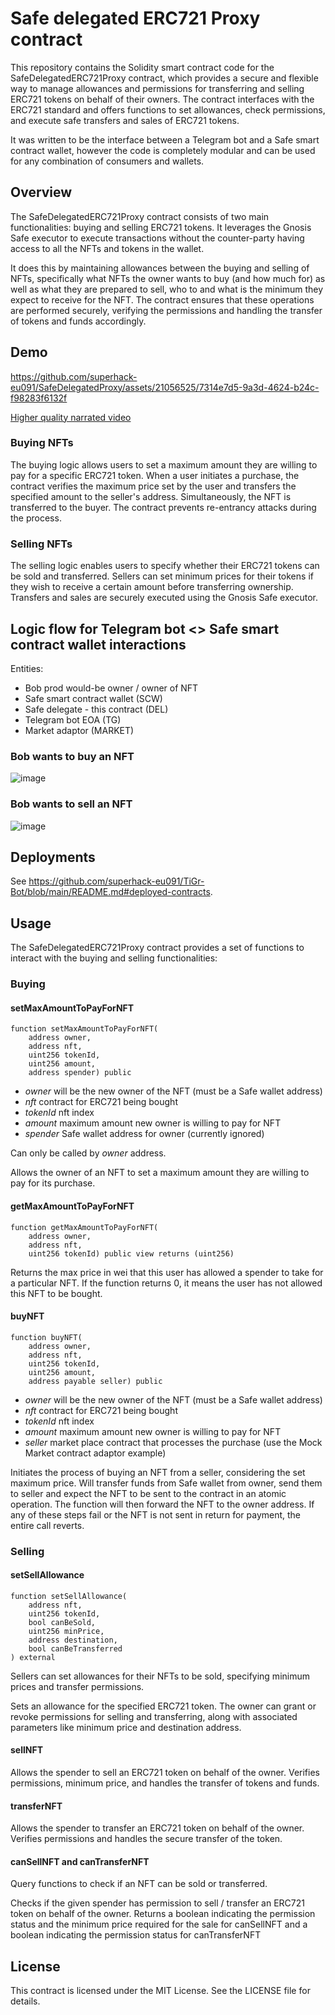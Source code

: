 # Safe delegated ERC721 Proxy contract

This repository contains the Solidity smart contract code for the SafeDelegatedERC721Proxy contract, which provides a secure and flexible way to manage allowances and permissions for transferring and selling ERC721 tokens on behalf of their owners. The contract interfaces with the ERC721 standard and offers functions to set allowances, check permissions, and execute safe transfers and sales of ERC721 tokens.

It was written to be the interface between a Telegram bot and a Safe smart contract wallet, however the code is completely modular and can be used for any combination of consumers and wallets.

## Overview

The SafeDelegatedERC721Proxy contract consists of two main functionalities: buying and selling ERC721 tokens. It leverages the Gnosis Safe executor to execute transactions without the counter-party having access to all the NFTs and tokens in the wallet. 

It does this by maintaining allowances between the buying and selling of NFTs, specifically what NFTs the owner wants to buy (and how much for) as well as what they are prepared to sell, who to and what is the minimum they expect to receive for the NFT. The contract ensures that these operations are performed securely, verifying the permissions and handling the transfer of tokens and funds accordingly.

## Demo

https://github.com/superhack-eu091/SafeDelegatedProxy/assets/21056525/7314e7d5-9a3d-4624-b24c-f98283f6132f

[Higher quality narrated video](https://github.com/superhack-eu091/SafeDelegatedProxy/raw/main/TiGr%20Bot%20narrated.mp4)

### Buying NFTs

The buying logic allows users to set a maximum amount they are willing to pay for a specific ERC721 token. When a user initiates a purchase, the contract verifies the maximum price set by the user and transfers the specified amount to the seller's address. Simultaneously, the NFT is transferred to the buyer. The contract prevents re-entrancy attacks during the process.

### Selling NFTs

The selling logic enables users to specify whether their ERC721 tokens can be sold and transferred. Sellers can set minimum prices for their tokens if they wish to receive a certain amount before transferring ownership. Transfers and sales are securely executed using the Gnosis Safe executor.

## Logic flow for Telegram bot <> Safe smart contract wallet interactions

Entities:
* Bob prod would-be owner / owner of NFT
* Safe smart contract wallet (SCW)
* Safe delegate - this contract (DEL)
* Telegram bot EOA (TG)
* Market adaptor (MARKET)

### Bob wants to buy an NFT

![image](https://github.com/superhack-eu091/SafeDelegatedProxy/assets/21056525/9f29cfda-b511-467e-919d-b44a7957e8e3)


### Bob wants to sell an NFT

![image](https://github.com/superhack-eu091/SafeDelegatedProxy/assets/21056525/d4d56ecc-cacc-40a4-91a8-d01dcb5bb81f)

## Deployments

See https://github.com/superhack-eu091/TiGr-Bot/blob/main/README.md#deployed-contracts.

## Usage

The SafeDelegatedERC721Proxy contract provides a set of functions to interact with the buying and selling functionalities:

### Buying

#### setMaxAmountToPayForNFT

```
function setMaxAmountToPayForNFT(
    address owner,
    address nft,
    uint256 tokenId,
    uint256 amount,
    address spender) public
```

* *owner* will be the new owner of the NFT (must be a Safe wallet address)
* *nft* contract for ERC721 being bought
* *tokenId* nft index
* *amount* maximum amount new owner is willing to pay for NFT
* *spender* Safe wallet address for owner (currently ignored)

Can only be called by *owner* address.

Allows the owner of an NFT to set a maximum amount they are willing to pay for its purchase.

#### getMaxAmountToPayForNFT

```
function getMaxAmountToPayForNFT(
    address owner,
    address nft,
    uint256 tokenId) public view returns (uint256)
```

Returns the max price in wei that this user has allowed a spender to take for a particular NFT. If the function returns 0, it means the user has not allowed this NFT to be bought.

#### buyNFT

```
function buyNFT(
    address owner,
    address nft,
    uint256 tokenId,
    uint256 amount,
    address payable seller) public
```

* *owner* will be the new owner of the NFT (must be a Safe wallet address)
* *nft* contract for ERC721 being bought
* *tokenId* nft index
* *amount* maximum amount new owner is willing to pay for NFT
* *seller* market place contract that processes the purchase (use the Mock Market contract adaptor example)

Initiates the process of buying an NFT from a seller, considering the set maximum price. Will transfer funds from Safe wallet from owner, send them to seller and expect the NFT to be sent to the contract in an atomic operation. The function will then forward the NFT to the owner address. If any of these steps fail or the NFT is not sent in return for payment, the entire call reverts.

### Selling

#### setSellAllowance

```
function setSellAllowance(
    address nft,
    uint256 tokenId,
    bool canBeSold,
    uint256 minPrice,
    address destination,
    bool canBeTransferred
) external
```

Sellers can set allowances for their NFTs to be sold, specifying minimum prices and transfer permissions.

Sets an allowance for the specified ERC721 token. The owner can grant or revoke permissions for selling and transferring, along with associated parameters like minimum price and destination address.

#### sellNFT

Allows the spender to sell an ERC721 token on behalf of the owner. Verifies permissions, minimum price, and handles the transfer of tokens and funds.

#### transferNFT

Allows the spender to transfer an ERC721 token on behalf of the owner. Verifies permissions and handles the secure transfer of the token.

#### canSellNFT and canTransferNFT

Query functions to check if an NFT can be sold or transferred.

Checks if the given spender has permission to sell / transfer an ERC721 token on behalf of the owner. Returns a boolean indicating the permission status and the minimum price required for the sale for canSellNFT and a boolean indicating the permission status for canTransferNFT

## License
This contract is licensed under the MIT License. See the LICENSE file for details.
